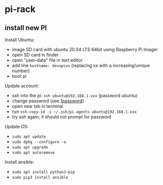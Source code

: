 # pi-rack


## install new PI

Install Ubuntu:
- image SD card with ubuntu 20.04 LTS 64bit using Raspberry Pi Imager
- open SD card in finder
- open "user-data" file in text editor
- add line `hostname: devopsxx` (replacing xx with a increasing/unique number)
- boot pi

Update account:
- ssh into the pi: `ssh ubuntu@192.168.1.xxx` (password ubuntu)
- change password (see [1password](https://start.1password.com/open/i?a=6CBAWYSER5FWNJ4BSPEWJMEI74&v=hdctpdrnvvqbpflqiipgyh3iii&i=4kt3u55vsvhcznktbpoi7xpzeu&h=my.1password.com))
- open new tab in terminal
- run `ssh-copy-id -i ~/.ssh/pi-agents ubuntu@192.168.1.xxx`
- try ssh again; it should not prompt for password

Update OS:
- `sudo apt update`
- `sudo dpkg --configure -a`
- `sudo apt upgrade`
- `sudo apt autoremove`

Install ansible:
- `sudo apt install python3-pip`
- `sudo pip3 install ansible`

